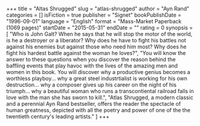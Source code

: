 +++
title = "Altas Shrugged"
slug = "atlas-shrugged"
author = "Ayn Rand"
categories = []
isFiction = true
publisher = "Signet"
bookPublishDate = "1996-09-01"
language = "English"
format = "Mass-Market Paperback (1069 pages)"
startDate = "2015-05-31"
endDate = ""
rating = 0 
synopsis = [
  "Who is John Galt? When he says that he will stop the motor of the world, is he a destroyer or a liberator? Why does he have to fight his battles not against his enemies but against those who need him most? Why does he fight his hardest battle against the woman he loves?",
  "You will know the answer to these questions when you discover the reason behind the baffling events that play havoc with the lives of the amazing men and women in this book. You will discover why a productive genius becomes a worthless playboy... why a great steel industrtialist is working for his own destruction... why a composer gives up his career on the night of his triumph... why a beautiful woman who runs a transcontiental railroad falls in love with the man she has sworn to kill.",
  "Atlas Shrugged, a modern classic and a perennial Ayn Rand bestseller, offers the reader the spectacle of human greatness, depicted with all the poetry and power of one of the the twentieth century's leading artists."
]
+++
